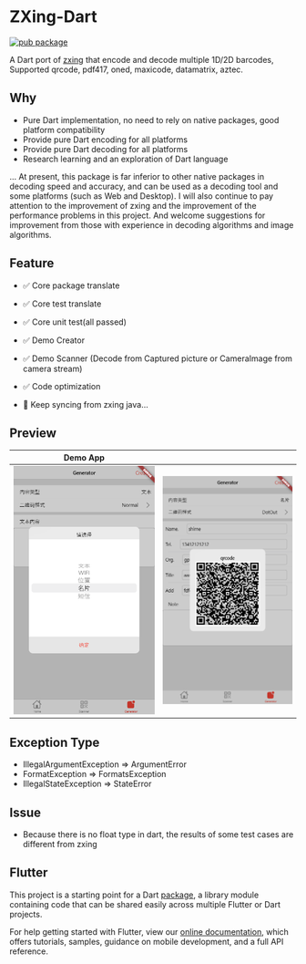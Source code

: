 # ZXing-Dart
[![pub package](https://img.shields.io/pub/v/zxing_lib.svg)](https://pub.dartlang.org/packages/zxing_lib)

A Dart port of [zxing](https://github.com/zxing/zxing) that encode and decode multiple 1D/2D barcodes, Supported qrcode, pdf417, oned, maxicode, datamatrix, aztec.

## Why

* Pure Dart implementation, no need to rely on native packages, good platform compatibility
* Provide pure Dart encoding for all platforms
* Provide pure Dart decoding for all platforms
* Research learning and an exploration of Dart language

... At present, this package is far inferior to other native packages in decoding speed and accuracy, and can be used as a decoding tool and some platforms (such as Web and Desktop). I will also continue to pay attention to the improvement of zxing and the improvement of the performance problems in this project. And welcome suggestions for improvement from those with experience in decoding algorithms and image algorithms.

## Feature

- ✅ Core package translate
- ✅ Core test translate
- ✅ Core unit test(all passed)
- ✅ Demo Creator
- ✅ Demo Scanner (Decode from Captured picture or CameraImage from camera stream)
- ✅ Code optimization

- 🚧 Keep syncing from zxing java...

## Preview

|Demo App| |
|:---:|:---:|
|![01](preview/01.png "01")|![02](preview/02.png "02")|

## Exception Type
* IllegalArgumentException => ArgumentError
* FormatException => FormatsException
* IllegalStateException => StateError

## Issue
* Because there is no float type in dart, the results of some test cases are different from zxing

## Flutter

This project is a starting point for a Dart
[package](https://flutter.dev/developing-packages/),
a library module containing code that can be shared easily across
multiple Flutter or Dart projects.

For help getting started with Flutter, view our 
[online documentation](https://flutter.dev/docs), which offers tutorials, 
samples, guidance on mobile development, and a full API reference.

